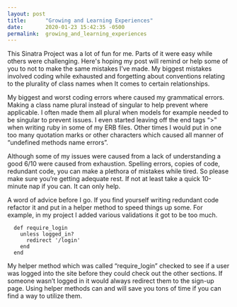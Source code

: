 ```yaml
---
layout: post
title:      "Growing and Learning Experiences"
date:       2020-01-23 15:42:35 -0500
permalink:  growing_and_learning_experiences
---
```



This Sinatra Project was a lot of fun for me. Parts of it were easy while others were challenging.  Here's hoping my post will remind or help some of you to not to make the same mistakes I’ve made. My biggest mistakes involved coding while exhausted and forgetting about conventions relating to the plurality of class names when It comes to certain relationships. 

My biggest and worst coding errors where caused my grammatical errors. Making a class name plural instead of singular to help prevent where applicable. I often made them all plural when models for example needed to be singular to prevent issues. I even started leaving off the end tags “>” when writing ruby in some of my ERB files. Other times I would put in one too many quotation marks or other characters which caused all manner of “undefined methods name errors”.

Although some of my issues were caused from a lack of understanding a good 6/10 were caused from exhaustion. Spelling errors, copies of code, redundant code, you can make a plethora of mistakes while tired. So please make sure you’re getting adequate rest. If not at least take a quick 10-minute nap if you can. It can only help.

A word of advice before I go. If you find yourself writing redundant code refactor it and put in a helper method to speed things up some. For example, in my project I added various validations it got to be too much. 

```
  def require_login
    unless logged_in?
      redirect '/login'
    end
  end
```

My helper method which was called “require_login” checked to see if a user was logged into the site before they could check out the other sections. If someone wasn’t logged in it would always redirect them to the sign-up page. Using helper methods can and will save you tons of time if you can find a way to utilize them.



